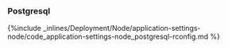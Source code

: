 <!-- usedin: [ _node/deployment] - post: -->


### Postgresql



{%include _inlines/Deployment/Node/application-settings-node/code_application-settings-node_postgresql-rconfig.md %}




